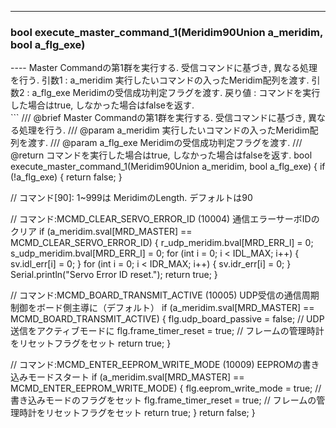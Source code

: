 ----  
<h3>bool execute_master_command_1(Meridim90Union a_meridim, bool a_flg_exe)</h3>
----  
Master Commandの第1群を実行する. 受信コマンドに基づき, 異なる処理を行う.  
引数1 : a_meridim 実行したいコマンドの入ったMeridim配列を渡す.  
引数2 : a_flg_exe Meridimの受信成功判定フラグを渡す.    
戻り値 : コマンドを実行した場合はtrue, しなかった場合はfalseを返す. 
  
<br>  
```  
/// @brief Master Commandの第1群を実行する. 受信コマンドに基づき, 異なる処理を行う.
/// @param a_meridim 実行したいコマンドの入ったMeridim配列を渡す.
/// @param a_flg_exe Meridimの受信成功判定フラグを渡す.
/// @return コマンドを実行した場合はtrue, しなかった場合はfalseを返す.
bool execute_master_command_1(Meridim90Union a_meridim, bool a_flg_exe) {
  if (!a_flg_exe) {
    return false;
  }

  // コマンド[90]: 1~999は MeridimのLength. デフォルトは90

  // コマンド:MCMD_CLEAR_SERVO_ERROR_ID (10004) 通信エラーサーボIDのクリア
  if (a_meridim.sval[MRD_MASTER] == MCMD_CLEAR_SERVO_ERROR_ID) {
    r_udp_meridim.bval[MRD_ERR_l] = 0;
    s_udp_meridim.bval[MRD_ERR_l] = 0;
    for (int i = 0; i < IDL_MAX; i++) {
      sv.idl_err[i] = 0;
    }
    for (int i = 0; i < IDR_MAX; i++) {
      sv.idr_err[i] = 0;
    }
    Serial.println("Servo Error ID reset.");
    return true;
  }

  // コマンド:MCMD_BOARD_TRANSMIT_ACTIVE (10005) UDP受信の通信周期制御をボード側主導に（デフォルト）
  if (a_meridim.sval[MRD_MASTER] == MCMD_BOARD_TRANSMIT_ACTIVE) {
    flg.udp_board_passive = false; // UDP送信をアクティブモードに
    flg.frame_timer_reset = true; // フレームの管理時計をリセットフラグをセット
    return true;
  }

  // コマンド:MCMD_ENTER_EEPROM_WRITE_MODE (10009) EEPROMの書き込みモードスタート
  if (a_meridim.sval[MRD_MASTER] == MCMD_ENTER_EEPROM_WRITE_MODE) {
    flg.eeprom_write_mode = true; // 書き込みモードのフラグをセット
    flg.frame_timer_reset = true; // フレームの管理時計をリセットフラグをセット
    return true;
  }
  return false;
}
```